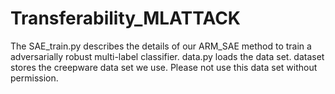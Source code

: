 # Transferability_MLATTACK
The SAE_train.py describes the details of our ARM_SAE method to train a adversarially robust multi-label classifier.
data.py loads the data set.
dataset stores the creepware data set we use. Please not use this data set without permission.

